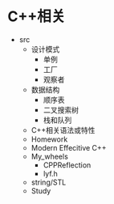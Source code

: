 # C++相关

- src
  - 设计模式
    - 单例
    - 工厂
    - 观察者
  - 数据结构
    - 顺序表
    - 二叉搜索树
    - 栈和队列
  - C++相关语法或特性
  - Homework
  - Modern Effecitive C++
  - My_wheels
    - CPPReflection
    - lyf.h
  - string/STL
  - Study

